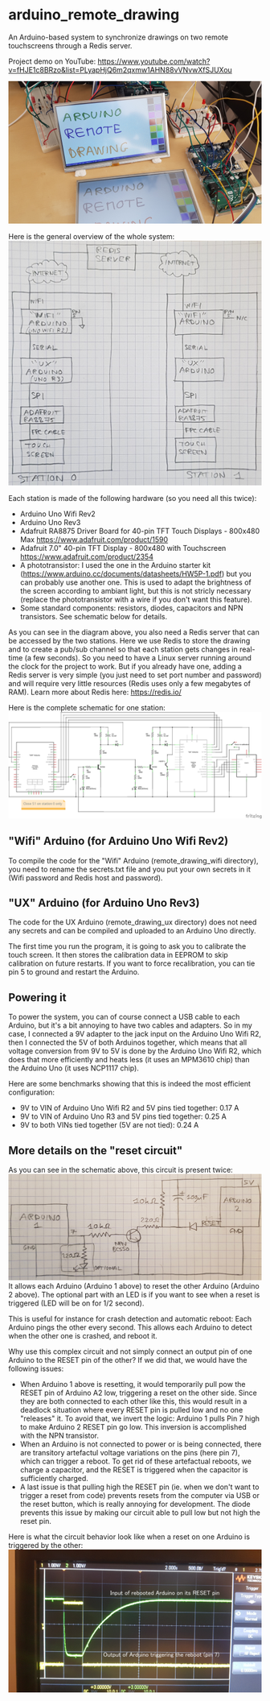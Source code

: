 # arduino_remote_drawing
An Arduino-based system to synchronize drawings on two remote touchscreens through a Redis server.

Project demo on YouTube: https://www.youtube.com/watch?v=fHJE1c8BRzo&list=PLyapHjQ6m2qxmw1AHN88vVNvwXfSJUXou

![Photo of what the project looks like](/images/overview.jpg?raw=true)

Here is the general overview of the whole system:
![General diagram](/schematics/overview.jpg?raw=true)

Each station is made of the following hardware (so you need all this twice):
* Arduino Uno Wifi Rev2
* Arduino Uno Rev3
* Adafruit RA8875 Driver Board for 40-pin TFT Touch Displays - 800x480 Max https://www.adafruit.com/product/1590
* Adafruit 7.0" 40-pin TFT Display - 800x480 with Touchscreen https://www.adafruit.com/product/2354
* A phototransistor: I used the one in the Arduino starter kit (https://www.arduino.cc/documents/datasheets/HW5P-1.pdf) but you can probably use another one. This is used to adapt the brightness of the screen according to ambiant light, but this is not stricly necessary (replace the phototransistor with a wire if you don't want this feature).
* Some standard components: resistors, diodes, capacitors and NPN transistors. See schematic below for details.

As you can see in the diagram above, you also need a Redis server that can be accessed by the two stations. Here we use Redis to store the drawing and to create a pub/sub channel so that each station gets changes in real-time (a few seconds). So you need to have a Linux server running around the clock for the project to work. But if you already have one, adding a Redis server is very simple (you just need to set port number and password) and will require very little resources (Redis uses only a few megabytes of RAM). Learn more about Redis here: https://redis.io/

Here is the complete schematic for one station:
![Complete schematic](/schematics/complete_schematic.png?raw=true)

## "Wifi" Arduino (for Arduino Uno Wifi Rev2)
To compile the code for the "Wifi" Arduino (remote_drawing_wifi directory), you need to rename the secrets.txt file and you put your own secrets in it (Wifi password and Redis host and password).

## "UX" Arduino (for Arduino Uno Rev3)
The code for the UX Arduino (remote_drawing_ux directory) does not need any secrets and can be compiled and uploaded to an Arduino Uno directly.

The first time you run the program, it is going to ask you to calibrate the touch screen. It then stores the calibration data in EEPROM to skip calibration on future restarts. If you want to force recalibration, you can tie pin 5 to ground and restart the Arduino.

## Powering it
To power the system, you can of course connect a USB cable to each Arduino, but it's a bit annoying to have two cables and adapters. So in my case, I connected a 9V adapter to the jack input on the Arduino Uno Wifi R2, then I connected the 5V of both Arduinos together, which means that all voltage conversion from 9V to 5V is done by the Arduino Uno Wifi R2, which does that more efficiently and heats less (it uses an MPM3610 chip) than the Arduino Uno (it uses NCP1117 chip).

Here are some benchmarks showing that this is indeed the most efficient configuration:
* 9V to VIN of Arduino Uno Wifi R2 and 5V pins tied together: 0.17 A
* 9V to VIN of Arduino Uno R3 and 5V pins tied together: 0.25 A
* 9V to both VINs tied together (5V are not tied): 0.24 A

## More details on the "reset circuit"
As you can see in the schematic above, this circuit is present twice:
![Reset circuit](/schematics/reset_circuit.jpg?raw=true)
It allows each Arduino (Arduino 1 above) to reset the other Arduino (Arduino 2 above). The optional part with an LED is if you want to see when a reset is triggered (LED will be on for 1/2 second).

This is useful for instance for crash detection and automatic reboot: Each Arduino pings the other every second. This allows each Arduino to detect when the other one is crashed, and reboot it.

Why use this complex circuit and not simply connect an output pin of one Arduino to the RESET pin of the other? If we did that, we would have the following issues:
* When Arduino 1 above is resetting, it would temporarily pull pow the RESET pin of Arduino A2 low, triggering a reset on the other side. Since they are both connected to each other like this, this would result in a deadlock situation where every RESET pin is pulled low and no one "releases" it. To avoid that, we invert the logic: Arduino 1 pulls Pin 7 high to make Arduino 2 RESET pin go low. This inversion is accomplished with the NPN transistor.
* When an Arduino is not connected to power or is being connected, there are transitory artefactul voltage variations on the pins (here pin 7), which can trigger a reboot. To get rid of these artefactual reboots, we charge a capacitor, and the RESET is triggered when the capacitor is sufficiently charged.
* A last issue is that pulling high the RESET pin (ie. when we don't want to trigger a reset from code) prevents resets from the computer via USB or the reset button, which is really annoying for development. The diode prevents this issue by making our circuit able to pull low but not high the reset pin.

Here is what the circuit behavior look like when a reset on one Arduino is triggered by the other:
![Pin 7 and RESET pin measures on an oscilloscope](/benchmarks/reboot%20system/20210622_190719.jpg?raw=true)
